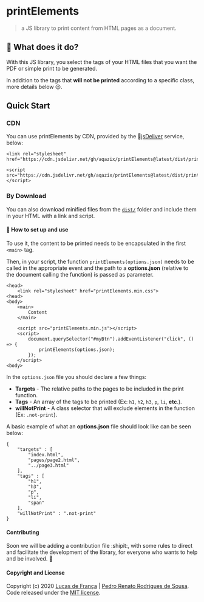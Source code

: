 # printElements

> a JS library to print content from HTML pages as a document.

## :monocle_face: What does it do?

With this JS library, you select the tags of your HTML files that you want the PDF or simple print to be generated.

In addition to the tags that **will not be printed** according to a specific class, more details below :wink:.

## Quick Start

### CDN

You can use printElements by CDN, provided by the :mechanical_arm:[jsDeliver](https://www.jsdelivr.com/?docs=gh) service, below:

```
<link rel="stylesheet" href="https://cdn.jsdelivr.net/gh/aqazix/printElements@latest/dist/printElements.min.css">

<script src="https://cdn.jsdelivr.net/gh/aqazix/printElements@latest/dist/printElements.min.js"></script>
```

### By Download

You can also download minified files from the [``dist/``](https://github.com/pedrorrd-sousa/printElements/tree/master/dist) folder and include them in your HTML with a link and script.

#### :receipt: How to set up and use

To use it, the content to be printed needs to be encapsulated in the first ``<main>`` tag.

Then, in your script, the function ``printElements(options.json)`` needs to be called in the appropriate event and the path to a **options.json** (relative to the document calling the function) is passed as parameter.

```
<head>
    <link rel="stylesheet" href="printElements.min.css">
<head>
<body>
    <main>
        Content
    </main>

    <script src="printElements.min.js"></script>
    <script>
        document.querySelector("#myBtn").addEventListener("click", () => {
            printElements(options.json);
        });
    </script>
<body>
```

In the ``options.json`` file you should declare a few things:

 - **Targets** - The relative paths to the pages to be included in the print function.
 - **Tags** - An array of the tags to be printed (Ex: ``h1``, ``h2``, ``h3``, ``p``, ``li``, **etc**.).
 - **willNotPrint** - A class selector that will exclude elements in the function (Ex: ``.not-print``).

A basic example of what an **options.json** file should look like can be seen below:

```
{
    "targets" : [
        "index.html",
        "pages/page2.html",
        "../page3.html"
    ],
    "tags" : [
        "h1",
        "h3",
        "p",
        "li",
        "span"
    ],
    "willNotPrint" : ".not-print"
}
```

#### Contributing

Soon we will be adding a contribution file :shipit:, with some rules to direct and facilitate the development of the library, for everyone who wants to help and be involved. :vulcan_salute:

#### Copyright and License

Copyright (c) 2020 [Lucas de França](https://github.com/luxonauta) | [Pedro Renato Rodrigues de Sousa](https://github.com/aqazix). Code released under the [MIT license](https://github.com/aqazix/printElements/blob/master/LICENSE).
